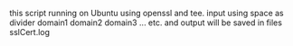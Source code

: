 this script running on Ubuntu using openssl and tee. input using space as divider domain1 domain2 domain3 ... etc.
and output will be saved in files sslCert.log
